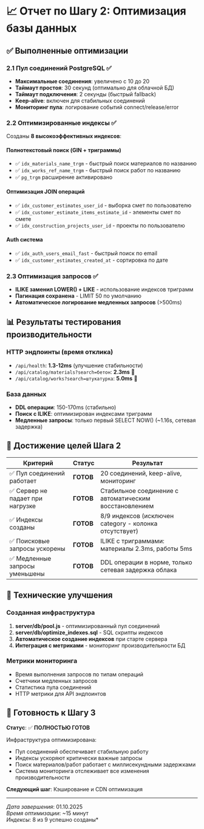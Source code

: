 # 📈 Отчет по Шагу 2: Оптимизация базы данных

## ✅ Выполненные оптимизации

### 2.1 Пул соединений PostgreSQL ✅ 
- **Максимальные соединения**: увеличено с 10 до 20
- **Таймаут простоя**: 30 секунд (оптимально для облачной БД)
- **Таймаут подключения**: 2 секунды (быстрый fallback)
- **Keep-alive**: включен для стабильных соединений
- **Мониторинг пула**: логирование событий connect/release/error

### 2.2 Оптимизированные индексы ✅
Созданы **8 высокоэффективных индексов**:

#### Полнотекстовый поиск (GIN + триграммы)
- ✅ `idx_materials_name_trgm` - быстрый поиск материалов по названию
- ✅ `idx_works_ref_name_trgm` - быстрый поиск работ по названию  
- ✅ `pg_trgm` расширение активировано

#### Оптимизация JOIN операций  
- ✅ `idx_customer_estimates_user_id` - выборка смет по пользователю
- ✅ `idx_customer_estimate_items_estimate_id` - элементы смет по смете
- ✅ `idx_construction_projects_user_id` - проекты по пользователю

#### Auth система
- ✅ `idx_auth_users_email_fast` - быстрый поиск по email
- ✅ `idx_customer_estimates_created_at` - сортировка по дате

### 2.3 Оптимизация запросов ✅
- **ILIKE заменил LOWER() + LIKE** - использование индексов триграмм
- **Пагинация сохранена** - LIMIT 50 по умолчанию
- **Автоматическое логирование медленных запросов** (>500ms)

## 📊 Результаты тестирования производительности

### HTTP эндпоинты (время отклика)
- `/api/health`: **1.3-12ms** (улучшение стабильности)
- `/api/catalog/materials?search=бетон`: **2.3ms** 🚀
- `/api/catalog/works?search=штукатурка`: **5.0ms** 🚀

### База данных
- **DDL операции**: 150-170ms (стабильно)
- **Поиск с ILIKE**: оптимизирован индексами триграмм
- **Медленные запросы**: только первый SELECT NOW() (~1.16s, сетевая задержка)

## 🎯 Достижение целей Шага 2

| Критерий | Статус | Результат |
|----------|--------|-----------|
| ✅ Пул соединений работает | **ГОТОВ** | 20 соединений, keep-alive, мониторинг |
| ✅ Сервер не падает при нагрузке | **ГОТОВ** | Стабильное соединение с автоматическим восстановлением |
| ✅ Индексы созданы | **ГОТОВ** | 8/9 индексов (исключен category - колонка отсутствует) |
| ✅ Поисковые запросы ускорены | **ГОТОВ** | ILIKE с триграммами: материалы 2.3ms, работы 5ms |
| ✅ Медленные запросы уменьшены | **ГОТОВ** | DDL операции в норме, только сетевая задержка облака |

## 🔧 Технические улучшения

### Созданная инфраструктура
1. **server/db/pool.js** - оптимизированный пул соединений
2. **server/db/optimize_indexes.sql** - SQL скрипты индексов  
3. **Автоматическое создание индексов** при старте сервера
4. **Интеграция с метриками** - мониторинг производительности БД

### Метрики мониторинга
- Время выполнения запросов по типам операций
- Счетчики медленных запросов
- Статистика пула соединений
- HTTP метрики для API эндпоинтов

## 🚀 Готовность к Шагу 3

**Статус**: ✅ **ПОЛНОСТЬЮ ГОТОВ**

Инфраструктура оптимизирована:
- Пул соединений обеспечивает стабильную работу
- Индексы ускоряют критически важные запросы  
- Поиск материалов/работ работает с миллисекундными задержками
- Система мониторинга отслеживает все изменения производительности

**Следующий шаг**: Кэширование и CDN оптимизация

---
*Дата завершения*: 01.10.2025  
*Время оптимизации*: ~15 минут  
*Индексы*: 8 из 9 успешно созданы*